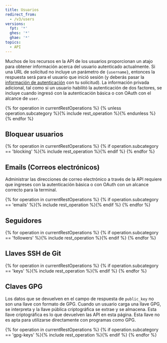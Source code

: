```yaml
---
title: Usuarios
redirect_from:
  - /v3/users
versions:
  fpt: '*'
  ghes: '*'
  ghae: '*'
topics:
  - API
---
```


Muchos de los recursos en la API de los usuarios proporcionan un atajo para obtener información acerca del usuario autenticado actualmente. Si una URL de solicitud no incluye un parámetro de `{username}`, entonces la respuesta será para el usuario que inició sesión (y deberás pasar la [información de autenticación](/rest/overview/resources-in-the-rest-api#authentication) con tu solicitud). La información privada adicional, tal como si un usuario habilitó la autenticación de dos factores, se incluye cuando ingresó con la autenticación básica o con OAuth con el alcance de `user`.

{% for operation in currentRestOperations %}
  {% unless operation.subcategory %}{% include rest_operation %}{% endunless %}
{% endfor %}

## Bloquear usuarios

{% for operation in currentRestOperations %}
  {% if operation.subcategory == 'blocking' %}{% include rest_operation %}{% endif %}
{% endfor %}

## Emails (Correos electrónicos)

Administrar las direcciones de correo electrónico a través de la API requiere que ingreses con la autenticación básica o con OAuth con un alcance correcto para la terminal.

{% for operation in currentRestOperations %}
  {% if operation.subcategory == 'emails' %}{% include rest_operation %}{% endif %}
{% endfor %}

## Seguidores

{% for operation in currentRestOperations %}
  {% if operation.subcategory == 'followers' %}{% include rest_operation %}{% endif %}
{% endfor %}

## Llaves SSH de Git

{% for operation in currentRestOperations %}
  {% if operation.subcategory == 'keys' %}{% include rest_operation %}{% endif %}
{% endfor %}

## Claves GPG

Los datos que se devuelven en el campo de respuesta de `public_key` no son una llave con formato de GPG. Cuando un usuario carga una llave GPG, se interpreta y la llave pública criptográfica se extrae y se almacena. Esta llave criptográfica es lo que devuelven las API en esta página. Esta llave no es apta para utilizarse directamente con programas como GPG.

{% for operation in currentRestOperations %}
  {% if operation.subcategory == 'gpg-keys' %}{% include rest_operation %}{% endif %}
{% endfor %}
